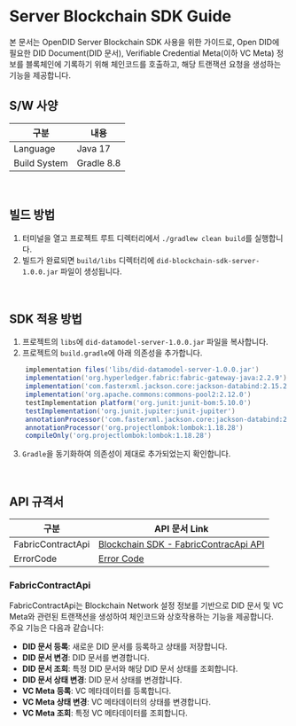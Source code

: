 # Server Blockchain SDK Guide
본 문서는 OpenDID Server Blockchain SDK 사용을 위한 가이드로, 
Open DID에 필요한 DID Document(DID 문서), Verifiable Credential Meta(이하 VC Meta) 정보를 블록체인에 기록하기 위해 체인코드를 호출하고, 해당 트랜잭션 요청을 생성하는 기능을 제공합니다.


## S/W 사양
| 구분 | 내용         |
|------|------------|
| Language      | Java 17    |
| Build System  | Gradle 8.8 |

<br>

## 빌드 방법
1. 터미널을 열고 프로젝트 루트 디렉터리에서 `./gradlew clean build`를 실행합니다.
2. 빌드가 완료되면 `build/libs` 디렉터리에 `did-blockchain-sdk-server-1.0.0.jar` 파일이 생성됩니다.

<br>

## SDK 적용 방법
1. 프로젝트의 `libs`에 `did-datamodel-server-1.0.0.jar` 파일을 복사합니다.
2. 프로젝트의 `build.gradle`에 아래 의존성을 추가합니다.
```groovy
    implementation files('libs/did-datamodel-server-1.0.0.jar')
    implementation('org.hyperledger.fabric:fabric-gateway-java:2.2.9')
    implementation('com.fasterxml.jackson.core:jackson-databind:2.15.2')
    implementation('org.apache.commons:commons-pool2:2.12.0')
    testImplementation platform('org.junit:junit-bom:5.10.0')
    testImplementation('org.junit.jupiter:junit-jupiter')
    annotationProcessor('com.fasterxml.jackson.core:jackson-databind:2.15.2')
    annotationProcessor('org.projectlombok:lombok:1.18.28')
    compileOnly('org.projectlombok:lombok:1.18.28')
```
3. `Gradle`을 동기화하여 의존성이 제대로 추가되었는지 확인합니다.

<br>

## API 규격서
| 구분 | API 문서 Link |
|------|----------------------------|
| FabricContractApi  | [Blockchain SDK - FabricContracApi API](../../docs/api/Blockchain_API.md) |
| ErrorCode          | [Error Code](../../docs/api/BlockchainErrorCode.md) |
### FabricContractApi
FabricContractApi는 Blockchain Network 설정 정보를 기반으로 DID 문서 및 VC Meta와 관련된 트랜잭션을 생성하여 체인코드와 상호작용하는 기능을 제공합니다.<br>주요 기능은 다음과 같습니다:

* <b>DID 문서 등록</b>: 새로운 DID 문서를 등록하고 상태를 저장합니다.
* <b>DID 문서 변경</b>: DID 문서를 변경합니다.
* <b>DID 문서 조회</b>: 특정 DID 문서와 해당 DID 문서 상태를 조회합니다.
* <b>DID 문서 상태 변경</b>: DID 문서 상태를 변경합니다.
* <b>VC Meta 등록</b>: VC 메타데이터를 등록합니다.
* <b>VC Meta 상태 변경</b>: VC 메타데이터의 상태를 변경합니다.
* <b>VC Meta 조회</b>: 특정 VC 메타데이터를 조회합니다.